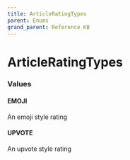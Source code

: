 ```yaml
---
title: ArticleRatingTypes
parent: Enums
grand_parent: Reference KB
---
```


# ArticleRatingTypes

<h3 id="values">Values</h3>

  <h4 id="emoji" class="name anchored">EMOJI</h4>

  <div class="description-wrapper">
   <p>An emoji style rating</p>
  </div>

  <h4 id="upvote" class="name anchored">UPVOTE</h4>

  <div class="description-wrapper">
   <p>An upvote style rating</p>
  </div>

